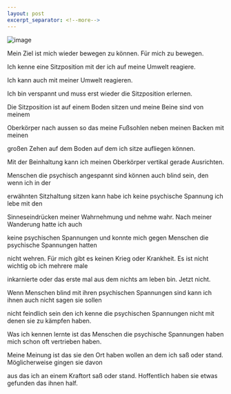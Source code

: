 ```yaml
---
layout: post
excerpt_separator: <!--more-->
---
```


![image](https://user-images.githubusercontent.com/75255909/169266541-9b700a46-4dda-420a-bb49-a1d98c720c12.png)

Mein Ziel ist mich wieder bewegen zu können. Für mich zu bewegen.<br>

Ich kenne eine Sitzposition mit der ich auf meine Umwelt reagiere.<br>

Ich kann auch mit meiner Umwelt reagieren.<br>

Ich bin verspannt und muss erst wieder die Sitzposition erlernen.<br>

Die Sitzposition ist auf einem Boden sitzen und meine Beine sind von meinem<br>

Oberkörper nach aussen so das meine Fußsohlen neben meinen Backen mit meinen<br>

großen Zehen auf dem Boden auf dem ich sitze aufliegen können.<br>

Mit der Beinhaltung kann ich meinen Oberkörper vertikal gerade Ausrichten.<br>

Menschen die psychisch angespannt sind können auch blind sein, den wenn ich in der<br>

erwähnten Sitzhaltung sitzen kann habe ich keine psychische Spannung ich lebe mit den<br>

Sinneseindrücken meiner Wahrnehmung und nehme wahr. Nach meiner Wanderung hatte ich auch<br>

keine psychischen Spannungen und konnte mich gegen Menschen die psychische Spannungen hatten<br>

nicht wehren. Für mich gibt es keinen Krieg oder Krankheit. Es ist nicht wichtig ob ich mehrere male<br>

inkarnierte oder das erste mal aus dem nichts am leben bin. Jetzt nicht.<br>

Wenn Menschen blind mit ihren psychischen Spannungen sind kann ich ihnen auch nicht sagen sie sollen<br>

nicht feindlich sein den ich kenne die psychischen Spannungen nicht mit denen sie zu kämpfen haben.<br>

Was ich kennen lernte ist das Menschen die psychische Spannungen haben mich schon oft vertrieben haben.<br>

Meine Meinung ist das sie den Ort haben wollen an dem ich saß oder stand. Möglicherweise gingen sie davon<br>

aus das ich an einem Kraftort saß oder stand. Hoffentlich haben sie etwas gefunden das ihnen half.

